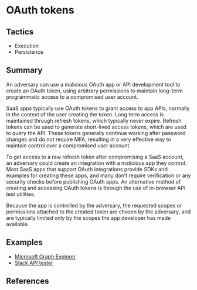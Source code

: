# OAuth tokens

## Tactics
* Execution
* Persistence


## Summary
An adversary can use a malicious OAuth app or API development tool to create an OAuth token, using arbitrary permissions to maintain long-term programmatic access to a compromised user account.

SaaS apps typically use OAuth tokens to grant access to app APIs, normally in the context of the user creating the token. Long term access is maintained through refresh tokens, which typically never expire. Refresh tokens can be used to generate short-lived access tokens, which are used to query the API. These tokens generally continue working after password changes and do not require MFA, resulting in a very effective way to maintain control over a compromised user account.

To get access to a raw refresh token after compromising a SaaS account, an adversary could create an integration with a malicious app they control. Most SaaS apps that support OAuth integrations provide SDKs and examples for creating these apps, and many don’t require verification or any security checks before publishing OAuth apps. An alternative method of creating and accessing OAuth tokens is through the use of in-browser API test utilities.

Because the app is controlled by the adversary, the requested scopes or permissions attached to the created token are chosen by the adversary, and are typically limited only by the scopes the app developer has made available.

## Examples
* [Microsoft Graph Explorer](examples/graph_explorer.md)
* [Slack API tester](examples/slack_api_tester.md)

## References
